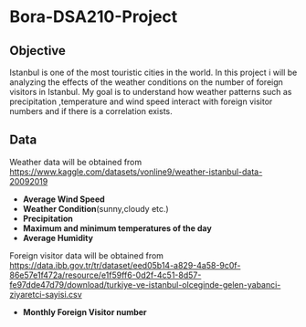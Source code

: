 # Bora-DSA210-Project

## Objective

Istanbul is one of the most touristic cities in the world. In this project i will be analyzing the effects of the weather conditions on the number of foreign visitors in Istanbul. 
My goal is to understand how weather patterns such as precipitation ,temperature and wind speed interact with foreign visitor numbers and if there is a correlation exists.

## Data

 Weather data will be obtained from https://www.kaggle.com/datasets/vonline9/weather-istanbul-data-20092019
 
- **Average Wind Speed**
- **Weather Condition**(sunny,cloudy etc.) 
- **Precipitation**  
- **Maximum and minimum temperatures of the day**
- **Average Humidity**


Foreign visitor data will be obtained from https://data.ibb.gov.tr/tr/dataset/eed05b14-a829-4a58-9c0f-86e57e1f472a/resource/e1f59ff6-0d2f-4c51-8d57-fe97dde47d79/download/turkiye-ve-istanbul-olceginde-gelen-yabanci-ziyaretci-sayisi.csv

- **Monthly Foreign Visitor number**






